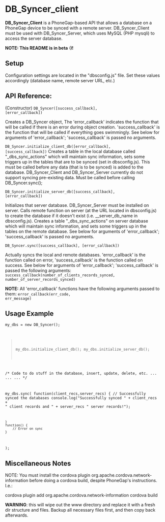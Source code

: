 <h1> DB_Syncer_client </h1>

<strong>DB_Syncer_Client</strong> is a PhoneGap-based API that allows a database on a PhoneGap device to be synced with a remote server.  DB_Syncer_Client must be used with DB_Syncer_Server, which uses MySQL (PHP mysqli) to access the server database.

<strong>NOTE: This README is in beta :)!</strong>

<h2>Setup</h2>

Configuration settings are located in the "dbsconfig.js" file.  Set these values accordingly (database name, remote server URL, etc.)

<h2>API Reference:</h2>


(Constructor) <code>DB_Syncer([success_callback], [error_callback])</code>

Creates a DB_Syncer object,  The 'error_callback' indicates the function that will be called if there is an error during object creation. 'success_callback' is the function that will be called if everything goes swimmingly. See below for arguments of 'error_callback'; 'success_callback' is passed no arguments.

<code>DB_Syncer.initialize_client_db([error_callback], [success_callback])</code>
Creates a table in the local database called "_dbs_sync_actions" which will maintain sync information, sets some triggers up in the tables that are to be synced (set in dbsconfig.js). This must be called before any data (that is to be synced) is added to the database.  DB_Syncer_Client and DB_Syncer_Server currently do not support syncing pre-existing data. Must be called before calling DB_Syncer.sync();


<code>DB_Syncer.initialize_server_db([success_callback], [error_callback])</code>

Initializes that server database. DB_Syncer_Server must be installed on server. Calls remote function on server (at the URL located in dbsconfig.js) to create the database if it doesn't exist (i.e. __server_db_name in dbsconfig.js). Creates a table "_dbs_sync_actions" on server database which will maintain sync information, and sets some triggers up in the tables on the remote database. See below for arguments of 'error_callback'; 'success_callback' is passed no arguments.

<code>DB_Syncer.sync([success_callback], [error_callback])</code>

Actually syncs the local and remote databases. 'error_callback' is the function called on error, 'success_callback' is the function called on success. See below for arguments of 'error_callback'; 'success_callback' is passed the following arguments:
<code>success_callback(number_of_clients_records_synced, number_of_server_records_synced)</code>

<strong>NOTE:</strong>
All 'error_callback' functions have the following arguments passed to them:
<code>error_callback(err_code, err_message)</code>


<h2>Usage Example</h2>

<code>my_dbs = new DB_Syncer();
> my_dbs.initialize_client_db();
> my_dbs.initialize_server_db();

/* Code to do stuff in the database, insert, update, delete, etc. 
...
...
...
*/

my_dbs.sync(
    function(client_recs,server_recs) {
        // Successfully synced the databases
        console.log("Successfully synced " + client_recs + 
                    " client records and " + server_recs " server records!");

    }
    function() {
        // Error on sync
    }
    
);
</code>


<h2>Miscellaneous Notes</h2> 

NOTE: You must install the cordova plugin org.apache.cordova.network-information before doing a cordova
build, despite PhoneGap's instructions.  I.e.:

cordova plugin add org.apache.cordova.network-information
cordova build 

<strong>WARNING</strong>: this will wipe out the www directory and replace it with a fresh dir structure
and files.  Backup all necessary files first, and then copy back afterwards.
